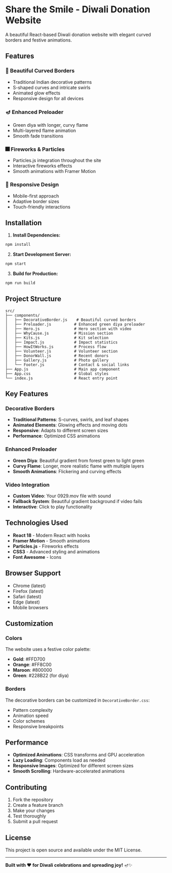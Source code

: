 # Share the Smile - Diwali Donation Website

A beautiful React-based Diwali donation website with elegant curved borders and festive animations.

## Features

### 🎨 **Beautiful Curved Borders**
- Traditional Indian decorative patterns
- S-shaped curves and intricate swirls
- Animated glow effects
- Responsive design for all devices

### 🪔 **Enhanced Preloader**
- Green diya with longer, curvy flame
- Multi-layered flame animation
- Smooth fade transitions

### 🎆 **Fireworks & Particles**
- Particles.js integration throughout the site
- Interactive fireworks effects
- Smooth animations with Framer Motion

### 📱 **Responsive Design**
- Mobile-first approach
- Adaptive border sizes
- Touch-friendly interactions

## Installation

1. **Install Dependencies:**
```bash
npm install
```

2. **Start Development Server:**
```bash
npm start
```

3. **Build for Production:**
```bash
npm run build
```

## Project Structure

```
src/
├── components/
│   ├── DecorativeBorder.js    # Beautiful curved borders
│   ├── Preloader.js          # Enhanced green diya preloader
│   ├── Hero.js               # Hero section with video
│   ├── WhyCause.js           # Mission section
│   ├── Kits.js               # Kit selection
│   ├── Impact.js             # Impact statistics
│   ├── HowItWorks.js         # Process flow
│   ├── Volunteer.js          # Volunteer section
│   ├── DonorWall.js          # Recent donors
│   ├── Gallery.js            # Photo gallery
│   └── Footer.js             # Contact & social links
├── App.js                    # Main app component
├── App.css                   # Global styles
└── index.js                  # React entry point
```

## Key Features

### Decorative Borders
- **Traditional Patterns**: S-curves, swirls, and leaf shapes
- **Animated Elements**: Glowing effects and moving dots
- **Responsive**: Adapts to different screen sizes
- **Performance**: Optimized CSS animations

### Enhanced Preloader
- **Green Diya**: Beautiful gradient from forest green to light green
- **Curvy Flame**: Longer, more realistic flame with multiple layers
- **Smooth Animations**: Flickering and curving effects

### Video Integration
- **Custom Video**: Your 0929.mov file with sound
- **Fallback System**: Beautiful gradient background if video fails
- **Interactive**: Click to play functionality

## Technologies Used

- **React 18** - Modern React with hooks
- **Framer Motion** - Smooth animations
- **Particles.js** - Fireworks effects
- **CSS3** - Advanced styling and animations
- **Font Awesome** - Icons

## Browser Support

- Chrome (latest)
- Firefox (latest)
- Safari (latest)
- Edge (latest)
- Mobile browsers

## Customization

### Colors
The website uses a festive color palette:
- **Gold**: #FFD700
- **Orange**: #FF8C00
- **Maroon**: #800000
- **Green**: #228B22 (for diya)

### Borders
The decorative borders can be customized in `DecorativeBorder.css`:
- Pattern complexity
- Animation speed
- Color schemes
- Responsive breakpoints

## Performance

- **Optimized Animations**: CSS transforms and GPU acceleration
- **Lazy Loading**: Components load as needed
- **Responsive Images**: Optimized for different screen sizes
- **Smooth Scrolling**: Hardware-accelerated animations

## Contributing

1. Fork the repository
2. Create a feature branch
3. Make your changes
4. Test thoroughly
5. Submit a pull request

## License

This project is open source and available under the MIT License.

---

**Built with ❤️ for Diwali celebrations and spreading joy!** 🪔✨
